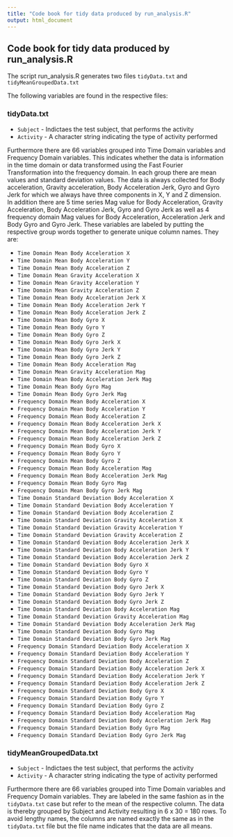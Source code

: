 ```yaml
---
title: "Code book for tidy data produced by run_analysis.R"
output: html_document
---
```


## Code book for tidy data produced by run_analysis.R

The script run_analysis.R generates two files `tidyData.txt` and `tidyMeanGroupedData.txt`

The following variables are found in the respective files:

### tidyData.txt
* `Subject` - Indictaes the test subject, that performs the activity
* `Activity` - A character string indicating the type of activity performed

Furthermore there are 66 variables grouped into Time Domain variables and Frequency Domain variables. This indicates whether the data is information in the time domain or data transformed using the Fast Fourier Transformation into the frequency domain. In each group there are mean values and standard deviation values. The data is always collected for Body acceleration, Gravity acceleration, Body Acceleration Jerk, Gyro and Gyro Jerk for which we always have three components in X, Y and Z dimension. In addition there are 5 time series Mag value for Body Acceleration, Gravity Acceleration, Body Acceleration Jerk, Gyro and Gyro Jerk as well as 4 frequency domain Mag values for Body Acceleration, Acceleration Jerk and Body Gyro and Gyro Jerk. These variables are labeled by putting the respective group words together to generate unique column names. They are:

* `Time Domain Mean Body Acceleration X`
* `Time Domain Mean Body Acceleration Y`
* `Time Domain Mean Body Acceleration Z`
* `Time Domain Mean Gravity Acceleration X`
* `Time Domain Mean Gravity Acceleration Y`
* `Time Domain Mean Gravity Acceleration Z`
* `Time Domain Mean Body Acceleration Jerk X`
* `Time Domain Mean Body Acceleration Jerk Y`
* `Time Domain Mean Body Acceleration Jerk Z`
* `Time Domain Mean Body Gyro X`
* `Time Domain Mean Body Gyro Y`
* `Time Domain Mean Body Gyro Z`
* `Time Domain Mean Body Gyro Jerk X`
* `Time Domain Mean Body Gyro Jerk Y`
* `Time Domain Mean Body Gyro Jerk Z`
* `Time Domain Mean Body Acceleration Mag`
* `Time Domain Mean Gravity Acceleration Mag`
* `Time Domain Mean Body Acceleration Jerk Mag`
* `Time Domain Mean Body Gyro Mag`
* `Time Domain Mean Body Gyro Jerk Mag`
* `Frequency Domain Mean Body Acceleration X`
* `Frequency Domain Mean Body Acceleration Y`
* `Frequency Domain Mean Body Acceleration Z`
* `Frequency Domain Mean Body Acceleration Jerk X` 
* `Frequency Domain Mean Body Acceleration Jerk Y` 
* `Frequency Domain Mean Body Acceleration Jerk Z`
* `Frequency Domain Mean Body Gyro X` 
* `Frequency Domain Mean Body Gyro Y` 
* `Frequency Domain Mean Body Gyro Z` 
* `Frequency Domain Mean Body Acceleration Mag` 
* `Frequency Domain Mean Body Acceleration Jerk Mag`
* `Frequency Domain Mean Body Gyro Mag`
* `Frequency Domain Mean Body Gyro Jerk Mag`
* `Time Domain Standard Deviation Body Acceleration X`
* `Time Domain Standard Deviation Body Acceleration Y`
* `Time Domain Standard Deviation Body Acceleration Z`
* `Time Domain Standard Deviation Gravity Acceleration X`
* `Time Domain Standard Deviation Gravity Acceleration Y`
* `Time Domain Standard Deviation Gravity Acceleration Z`
* `Time Domain Standard Deviation Body Acceleration Jerk X`
* `Time Domain Standard Deviation Body Acceleration Jerk Y`
* `Time Domain Standard Deviation Body Acceleration Jerk Z`
* `Time Domain Standard Deviation Body Gyro X`
* `Time Domain Standard Deviation Body Gyro Y`
* `Time Domain Standard Deviation Body Gyro Z`
* `Time Domain Standard Deviation Body Gyro Jerk X`
* `Time Domain Standard Deviation Body Gyro Jerk Y`
* `Time Domain Standard Deviation Body Gyro Jerk Z`
* `Time Domain Standard Deviation Body Acceleration Mag`
* `Time Domain Standard Deviation Gravity Acceleration Mag`
* `Time Domain Standard Deviation Body Acceleration Jerk Mag`
* `Time Domain Standard Deviation Body Gyro Mag`
* `Time Domain Standard Deviation Body Gyro Jerk Mag`
* `Frequency Domain Standard Deviation Body Acceleration X`
* `Frequency Domain Standard Deviation Body Acceleration Y` 
* `Frequency Domain Standard Deviation Body Acceleration Z` 
* `Frequency Domain Standard Deviation Body Acceleration Jerk X` 
* `Frequency Domain Standard Deviation Body Acceleration Jerk Y` 
* `Frequency Domain Standard Deviation Body Acceleration Jerk Z`
* `Frequency Domain Standard Deviation Body Gyro X` 
* `Frequency Domain Standard Deviation Body Gyro Y` 
* `Frequency Domain Standard Deviation Body Gyro Z` 
* `Frequency Domain Standard Deviation Body Acceleration Mag` 
* `Frequency Domain Standard Deviation Body Acceleration Jerk Mag`
* `Frequency Domain Standard Deviation Body Gyro Mag`
* `Frequency Domain Standard Deviation Body Gyro Jerk Mag`

### tidyMeanGroupedData.txt
* `Subject` - Indictaes the test subject, that performs the activity
* `Activity` - A character string indicating the type of activity performed

Furthermore there are 66 variables grouped into Time Domain variables and Frequency Domain variables. They are labeled in the same fashion as in the `tidyData.txt` case but refer to the mean of the respective column. The data is thereby grouped by Subject and Activity resulting in 6 x 30 = 180 rows. To avoid lengthy names, the columns are named exactly the same as in the `tidyData.txt` file but the file name indicates that the data are all means.